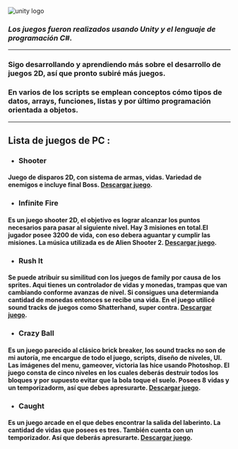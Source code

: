 ![unity logo](https://unity3d.com/profiles/unity3d/themes/unity/images/pages/branding_trademarks/unity-masterbrand-black.png)

 ### _**Los juegos fueron realizados usando Unity y el lenguaje de programación C#.**_
***
### Sigo desarrollando y aprendiendo más sobre el desarrollo de juegos 2D, así que pronto subiré más juegos. 
### En varios de los scripts se emplean conceptos cómo tipos de datos, arrays, funciones, listas y por último programación orientada a objetos.

***
## **Lista de juegos de PC** : 
- ### **Shooter**  
#### Juego de disparos 2D, con sistema de armas, vidas. Variedad de enemigos e incluye final Boss. [**Descargar juego**](https://www.mediafire.com/file/3pm02szsq3b95vj/GAME_SHOOTER.zip/file).

- ### **Infinite Fire**  
#### Es un juego shooter 2D, el objetivo es lograr alcanzar los puntos necesarios para pasar al siguiente nivel. Hay 3 misiones en total.El jugador posee 3200 de vida, con eso debera aguantar y cumplir las misiones. La música utilizada es de Alien Shooter 2. [**Descargar juego**](https://www.mediafire.com/file/vrt38wwl4g797ak/INFINITE_FIRE.zip/file).

- ### **Rush It**  
#### Se puede atribuir su similitud con los juegos de family por causa de los sprites. Aqui tienes un controlador de vidas y monedas, trampas que van cambiando conforme avanzas de nivel. Si consigues una determianda cantidad de monedas entonces se recibe una vida. En el juego utilicé sound tracks de juegos como Shatterhand, super contra. [**Descargar juego**](https://www.mediafire.com/file/h98uq2wex9otfjc/RUSH_IT.zip/file).

- ### **Crazy Ball**  
#### Es un juego parecido al clásico brick breaker, los sound tracks no son de mi autoría, me encargue de todo el juego, scripts, diseño de niveles, UI. Las imágenes del menu, gameover, victoria las hice usando Photoshop. El juego consta de cinco niveles en los cuales deberás destruir todos los bloques y por supuesto evitar que la bola toque el suelo. Posees 8 vidas y un temporizadorm, así que debes apresurarte. [**Descargar juego**](https://www.mediafire.com/file/rydzzzgw6kkbm3m/CRAZY_BALL.zip/file). 

- ### **Caught**  
#### Es un juego arcade en el que debes encontrar la salida del laberinto. La cantidad de vidas que posees es tres. También cuenta con un temporizador. Así que deberás apresurarte. [**Descargar juego**](https://www.mediafire.com/file/kcjl1tlndfuhoy6/CAUGHT.zip/file).




